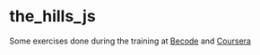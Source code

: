 # the_hills_js
Some exercises done during the training at 
[Becode](https://becode.org/index_nl.html) and [Coursera](http://www>coursera.org)
